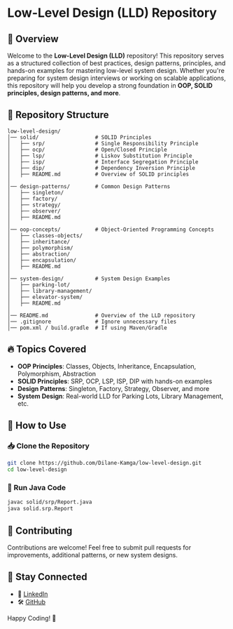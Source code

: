 # Low-Level Design (LLD) Repository

## 📌 Overview
Welcome to the **Low-Level Design (LLD)** repository! This repository serves as a structured collection of best practices, design patterns, principles, and hands-on examples for mastering low-level system design. Whether you're preparing for system design interviews or working on scalable applications, this repository will help you develop a strong foundation in **OOP, SOLID principles, design patterns, and more**.

## 📂 Repository Structure
```
low-level-design/
│── solid/                  # SOLID Principles
│   ├── srp/                # Single Responsibility Principle
│   ├── ocp/                # Open/Closed Principle
│   ├── lsp/                # Liskov Substitution Principle
│   ├── isp/                # Interface Segregation Principle
│   ├── dip/                # Dependency Inversion Principle
│   ├── README.md           # Overview of SOLID principles
│
│── design-patterns/        # Common Design Patterns
│   ├── singleton/
│   ├── factory/
│   ├── strategy/
│   ├── observer/
│   ├── README.md
│
│── oop-concepts/           # Object-Oriented Programming Concepts
│   ├── classes-objects/
│   ├── inheritance/
│   ├── polymorphism/
│   ├── abstraction/
│   ├── encapsulation/
│   ├── README.md
│
│── system-design/          # System Design Examples
│   ├── parking-lot/
│   ├── library-management/
│   ├── elevator-system/
│   ├── README.md
│
│── README.md               # Overview of the LLD repository
│── .gitignore              # Ignore unnecessary files
│── pom.xml / build.gradle  # If using Maven/Gradle
```

## 🔥 Topics Covered
- **OOP Principles**: Classes, Objects, Inheritance, Encapsulation, Polymorphism, Abstraction
- **SOLID Principles**: SRP, OCP, LSP, ISP, DIP with hands-on examples
- **Design Patterns**: Singleton, Factory, Strategy, Observer, and more
- **System Design**: Real-world LLD for Parking Lots, Library Management, etc.

## 🚀 How to Use
### 📥 Clone the Repository
```bash
git clone https://github.com/Dilane-Kamga/low-level-design.git
cd low-level-design
```

### 🏃 Run Java Code
```bash
javac solid/srp/Report.java
java solid.srp.Report
```

## 📢 Contributing
Contributions are welcome! Feel free to submit pull requests for improvements, additional patterns, or new system designs.

## 🔗 Stay Connected
- 💼 [LinkedIn](https://linkedin.com/in/dilane-fogue-kamga)
- 🛠️ [GitHub](https://github.com/Dilane-Kamga)

Happy Coding! 🚀

